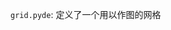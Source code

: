 <!--
 * @Author: your name
 * @Date: 2021-11-05 10:59:03
 * @LastEditTime: 2021-11-05 10:59:03
 * @LastEditors: Please set LastEditors
 * @Description: 采用此processing进行图像绘制
 * @FilePath: \A个人笔记\processing\绘图.md
-->

`grid.pyde`: 定义了一个用以作图的网格